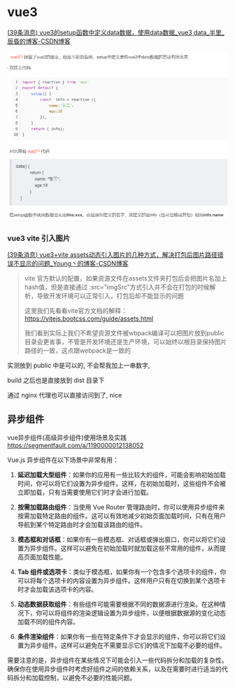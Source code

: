 # vue3

[(39条消息) vue3的setup函数中定义data数据，使用data数据_vue3 data_半里_辰昏的博客-CSDN博客](https://blog.csdn.net/weixin_46764819/article/details/128275312)

![](https://raw.githubusercontent.com/HongXiaoHong/images/main/picture/msedge_JbTY9Lr13w.png)



### vue3 vite 引入图片

[(39条消息) vue3+vite assets动态引入图片的几种方式，解决打包后图片路径错误不显示的问题_Young丶的博客-CSDN博客](https://andyoung.blog.csdn.net/article/details/125894867?spm=1001.2101.3001.6661.1&utm_medium=distribute.pc_relevant_t0.none-task-blog-2%7Edefault%7ECTRLIST%7ERate-1-125894867-blog-119816311.235%5Ev38%5Epc_relevant_anti_vip&depth_1-utm_source=distribute.pc_relevant_t0.none-task-blog-2%7Edefault%7ECTRLIST%7ERate-1-125894867-blog-119816311.235%5Ev38%5Epc_relevant_anti_vip&utm_relevant_index=1)

>  vite 官方默认的配置，如果资源文件在assets文件夹打包后会把图片名加上 hash值，但是直接通过 :src="imgSrc"方式引入并不会在打包的时候解析，导致开发环境可以正常引入，打包后却不能显示的问题
> 
> 这里我们先看看vite官方文档的解释：
> https://vitejs.bootcss.com/guide/assets.html
> 
> 我们看到实际上我们不希望资源文件被wbpack编译可以把图片放到public 目录会更省事，不管是开发环境还是生产环境，可以始终以根目录保持图片路径的一致，这点跟webpack是一致的
> 



实测放到 public 中是可以的, 不会帮我加上一串数字, 

build 之后也是直接放到 dist 目录下

通过 nginx 代理也可以直接访问到了, nice


## 异步组件

vue异步组件(高级异步组件)使用场景及实践
https://segmentfault.com/a/1190000012138052

Vue.js 异步组件在以下场景中非常有用：

1. **延迟加载大型组件**：如果你的应用有一些比较大的组件，可能会影响初始加载时间，你可以将它们设置为异步组件。这样，在初始加载时，这些组件不会被立即加载，只有当需要使用它们时才会进行加载。

2. **按需加载路由组件**：当使用 Vue Router 管理路由时，你可以使用异步组件来按需加载特定路由的组件。这可以有效地减少初始页面加载时间，只有在用户导航到某个特定路由时才会加载该路由的组件。

3. **模态框和对话框**：如果你有一些模态框、对话框或弹出窗口，你可以将它们设置为异步组件。这样可以避免在初始加载时就加载这些不常用的组件，从而提高页面加载性能。

4. **Tab 组件或选项卡**：类似于模态框，如果你有一个包含多个选项卡的组件，你可以将每个选项卡的内容设置为异步组件。这样用户只有在切换到某个选项卡时才会加载该选项卡的内容。

5. **动态数据获取组件**：有些组件可能需要根据不同的数据源进行渲染。在这种情况下，你可以将组件的渲染逻辑设置为异步组件，以便根据数据源的变化动态加载不同的组件内容。

6. **条件渲染组件**：如果你有一些在特定条件下才会显示的组件，你可以将它们设置为异步组件。这样可以避免在不需要显示它们的情况下加载不必要的组件。

需要注意的是，异步组件在某些情况下可能会引入一些代码拆分和加载的复杂性。确保你在使用异步组件时考虑好组件之间的依赖关系，以及在需要时进行适当的代码拆分和加载控制，以避免不必要的性能问题。